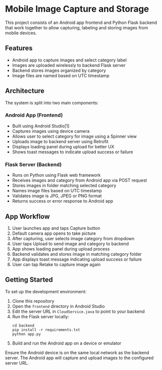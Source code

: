 
# Mobile Image Capture and Storage 

This project consists of an Android app frontend and Python Flask backend that work together to allow capturing, labeling and storing images from mobile devices.

## Features

- Android app to capture images and select category label
- Images are uploaded wirelessly to backend Flask server 
- Backend stores images organized by category
- Image files are named based on UTC timestamp

## Architecture

The system is split into two main components:

### Android App (Frontend)
- Built using Android Studio[1]
- Captures images using device camera
- Allows user to select category for image using a Spinner view
- Uploads image to backend server using Retrofit
- Displays loading panel during upload for better UX
- Shows toast messages to indicate upload success or failure

### Flask Server (Backend) 
- Runs on Python using Flask web framework
- Receives images and category from Android app via POST request
- Stores images in folder matching selected category
- Names image files based on UTC timestamp 
- Validates image is JPG, JPEG or PNG format
- Returns success or error response to Android app

## App Workflow

1. User launches app and taps Capture button
2. Default camera app opens to take picture
3. After capturing, user selects image category from dropdown
4. User taps Upload to send image and category to backend
5. App shows loading panel during upload process
6. Backend validates and stores image in matching category folder
7. App displays toast message indicating upload success or failure
8. User can tap Retake to capture image again

## Getting Started

To set up the development environment:

1. Clone this repository
2. Open the `frontend` directory in Android Studio 
3. Edit the server URL in `CloudService.java` to point to your backend
4. Run the Flask server locally:
   ```
   cd backend
   pip install -r requirements.txt
   python app.py
   ```
5. Build and run the Android app on a device or emulator

Ensure the Android device is on the same local network as the backend server. The Android app will capture and upload images to the configured server URL.


